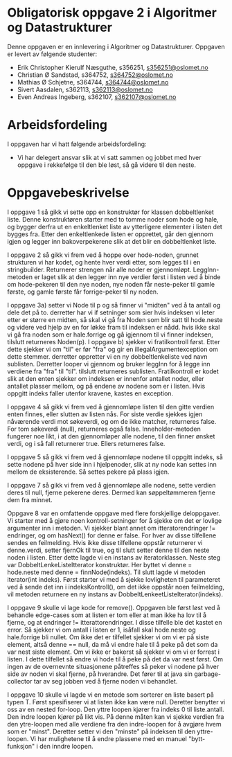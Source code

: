 # Obligatorisk oppgave 2 i Algoritmer og Datastrukturer

Denne oppgaven er en innlevering i Algoritmer og Datastrukturer.
Oppgaven er levert av følgende studenter:
* Erik Christopher Kierulf Næsguthe, s356251, s356251@oslomet.no
* Christian Ø Sandstad, s364752, s364752@oslomet.no
* Mathias Ø Schjetne, s364744, s364744@oslomet.no
* Sivert Aasdalen, s362113, s362113@oslomet.no
* Even Andreas Ingeberg, s362107, s362107@oslomet.no

# Arbeidsfordeling

I oppgaven har vi hatt følgende arbeidsfordeling:
* Vi har delegert ansvar slik at vi satt sammen og jobbet med hver oppgave i
  rekkefølge til den ble løst, så gå videre til den neste. 



# Oppgavebeskrivelse

I oppgave 1 så gikk vi sette opp en konstruktør for klassen dobbeltlenket liste.
Denne konstruktøren starter med to tomme noder som hode og hale, og bygger derfra ut en enkeltlenket
liste av ytterligere elementer i listen det bygges fra. Etter den enkeltlenkede listen er opprettet,
går den gjennom igjen og legger inn bakoverpekerene slik at det blir en dobbeltlenket liste.

I oppgave 2 så gikk vi frem ved å hoppe over hode-noden, grunnet strukturen vi har kodet, 
og hente hver verdi etter, som legges til i en stringbuilder. Returnerer strengen når alle noder
er gjennomløpt. LeggInn-metoden er laget slik at den legger inn nye verdier først i listen ved å
binde om hode-pekeren til den nye noden, nye noden får neste-peker til gamle første, og gamle første
får forrige-peker til ny noden.

I oppgave 3a)
setter vi Node til p og så finner vi "midten" ved å ta antall og dele det på to.
derretter har vi if setninger som sier hvis indeksen vi leter etter er større en midten,
så skal vi gå fra Noden som blir satt til hode.neste og videre ved hjelp av en for løkke
fram til indeksen er nådd. hvis ikke skal vi gå fra noden som er hale.forrige og gå igjennom
til vi finner indeksen, tilslutt returneres Noden(p). I oppgave b) sjekker vi fratilkontroll først.
Etter dette sjekker vi om "til" er før "fra" og gir en illegalArgumentexception om dette stemmer.
derretter oppretter vi en ny dobbeltlenkeliste ved navn sublisten. Derretter looper vi gjennom
og bruker leggInn for å legge inn verdiene fra "fra" til "til". tilslutt returneres sublisten.
Fratilkontroll er kodet slik at den enten sjekker om indeksen er innenfor antallet noder, 
eller antallet plasser mellom, og på endene av nodene som er i listen. Hvis oppgitt indeks 
faller utenfor kravene, kastes en exception.

I oppgave 4 så gikk vi frem ved å gjennomløpe listen til den gitte verdien enten finnes, eller slutten
av listen nås. For siste verdie sjekkes igjen nåværende verdi mot søkeverdi, og om de ikke matcher, 
returneres false. For tom søkeverdi (null), returneres også false. Inneholder-metoden fungerer noe likt,
i at den gjennomløper alle nodene, til den finner ønsket verdi, og i så fall returnerer true. Ellers returneres false.

I oppgave 5 så gikk vi frem ved å gjennomløpe nodene til oppgitt indeks, så sette nodene på hver side 
inn i hjelpenoder, slik at ny node kan settes inn mellom de eksisterende. Så settes pekere på plass igjen.

I oppgave 7 så gikk vi frem ved å gjennomløpe alle nodene, sette verdien deres til null, fjerne pekerene deres. 
Dermed kan søppeltømmeren fjerne dem fra minnet.


Oppgave 8 var en omfattende oppgave med flere forskjellige deloppgaver. Vi starter med å gjøre noen kontroll-setninger
for å sjekke om det er lovlige argumenter inn i metoden. Vi sjekker blant annet om itteratorendringer != endringer, og
om hasNext() for denne er false. For hver av disse tilfellene sendes en feilmelding. Hvis ikke disse tilfellene oppstår 
returnerer vi denne.verdi, setter fjernOk til true, og til slutt setter denne til den neste noden i listen.
Etter dette lagde vi en instans av iteratorklassen.
Neste steg var DobbeltLenkeListeItterator konstruktør. Her byttet vi denne = hode.neste med denne = finnNode(indeks).
Til slutt lagde vi metoden iterator(int indeks). Først starter vi med å sjekke lovligheten til parameteret ved å sende
det inn i indeksKontroll(), om det ikke oppstår noen feilmelding, vil metoden returnere en ny instans av
DobbeltLenkeetListeIterator(indeks).



I oppgave 9 skulle vi lage kode for remove(). Oppgaven ble først løst ved å behandle edge-cases som at listen er tom 
eller at man ikke ha lov til å fjerne, og at endringer != itterattorendringer. I disse tilfelle ble det kastet en error.
Så sjekker vi om antall i listen er 1, isåfall skal hode.neste og hale.forrige bli nullet. Om ikke det er tilfellet
sjekker vi om vi er på siste element, altså denne == null, da må vi endre hale til å peke på det som da var nest siste 
element. Om vi ikke er bakerst så sjekker vi om vi er forrest i listen. I dette tilfellet så endre vi hode til å peke 
på det da var nest først. Om ingen av de overnevnte situasjonene påtreffes så peker vi nodene på hver side av noden 
vi skal fjerne, på hverandre. Det fører til at java sin garbage-collector tar av seg jobben ved å fjerne noden vi 
behandlet.


I oppgave 10 skulle vi lagde vi en metode som sorterer en liste basert på typen T. Først spesifiserer vi at listen ikke
kan være null. Deretter benytter vi oss av en nested for-loop. Den yttre loopen kjører fra indeks 0 til liste.antall.
Den indre loopen kjører på likt vis. På denne måten kan vi sjekke verdien fra den ytre-loopen med alle verdiene fra
den indre-loopen for å avgjøre hvem som er "minst". Deretter setter vi den "minste" på indeksen til den yttre-loopen.
Vi har mulighetene til å endre plassene med en manuel "bytt-funksjon" i den inndre loopen.